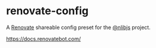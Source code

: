 # renovate-config

A [Renovate](https://www.npmjs.com/package/renovate) shareable config preset for
the [@nlibjs](https://github.com/nlibjs) project.

https://docs.renovatebot.com/
